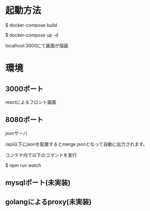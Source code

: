 # 起動方法

$ docker-compose build

$ docker-compose up -d

localhost:3000にて画面が描画


# 環境
## 3000ポート
reactによるフロント画面
## 8080ポート
jsonサーバ

/api以下にjsonを配置するとmerge.jsonとなって自動に出力されます。

コンテナ内で以下のコマンドを実行

$ npm run watch

## mysqlポート(未実装)
## golangによるproxy(未実装)
